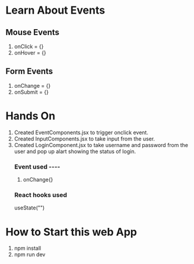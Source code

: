 # Learn About Events

## Mouse Events

1. onClick = {}
2. onHover = {}

## Form Events

1. onChange = {}
2. onSubmit = {}

# Hands On

1. Created EventComponents.jsx to trigger onclick event.
2. Created InputComponents.jsx to take input from the user.
3. Created LoginComponent.jsx to take username and password from the user and pop up alart showing the status of login.
   ### Event used ----
   1. onChange{}
   ### React hooks used
   useState("")

# How to Start this web App

1. npm install
2. npm run dev
